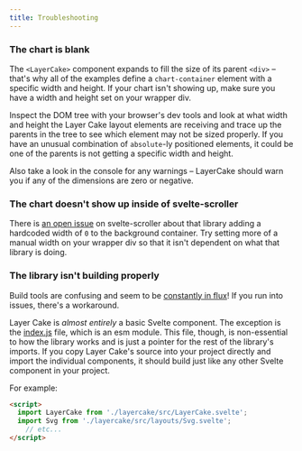 ```yaml
---
title: Troubleshooting
---
```


### The chart is blank

The `<LayerCake>` component expands to fill the size of its parent `<div>` – that's why all of the examples define a `chart-container` element with a specific width and height. If your chart isn't showing up, make sure you have a width and height set on your wrapper div. 

Inspect the DOM tree with your browser's dev tools and look at what width and height the Layer Cake layout elements are receiving and trace up the parents in the tree to see which element may not be sized properly. If you have an unusual combination of `absolute`-ly positioned elements, it could be one of the parents is not getting a specific width and height. 

Also take a look in the console for any warnings – LayerCake should warn you if any of the dimensions are zero or negative.

### The chart doesn't show up inside of svelte-scroller

There is [an open issue](https://github.com/sveltejs/svelte-scroller/issues/13) on svelte-scroller about that library adding a hardcoded width of `0` to the background container. Try setting more of a manual width on your wrapper div so that it isn't dependent on what that library is doing.

### The library isn't building properly

Build tools are confusing and seem to be [constantly in flux](https://github.com/mhkeller/layercake/issues/41)! If you run into issues, there's a workaround.

Layer Cake is *almost entirely* a basic Svelte component. The exception is the [index.js](https://github.com/mhkeller/layercake/blob/bc13c6c38d54abc16d20ef37878fa707bf48a3bf/src/index.js) file, which is an esm module. This file, though, is non-essential to how the library works and is just a pointer for the rest of the library's imports. If you copy Layer Cake's source into your project directly and import the individual components, it should build just like any other Svelte component in your project.

For example:

```html
<script>
  import LayerCake from './layercake/src/LayerCake.svelte';
  import Svg from './layercake/src/layouts/Svg.svelte';
	// etc...
</script>
